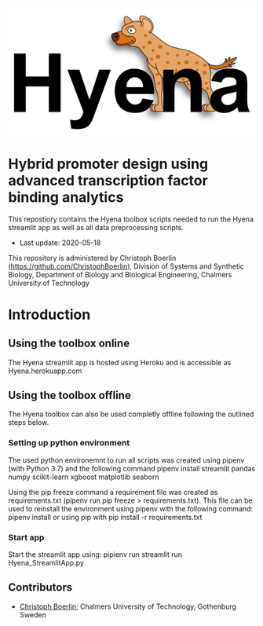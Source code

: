 ![Hyena Logo](/Logo_small.png)
# Hybrid promoter design using advanced transcription factor binding analytics

This repostiory contains the Hyena toolbox scripts needed to run the Hyena streamlit app as well as all data preprocessing scripts.

- Last update: 2020-05-18

This repository is administered by Christoph Boerlin (https://github.com/ChristophBoerlin), Division of Systems and Synthetic Biology, Department of Biology and Biological Engineering, Chalmers University of Technology

# Introduction

## Using the toolbox online
The Hyena streamlit app is hosted using Heroku and is accessible as Hyena.herokuapp.com

## Using the toolbox offline
The Hyena toolbox can also be used completly offline following the outlined steps below.

### Setting up python environment
The used python environemnt to run all scripts was created using pipenv (with Python 3.7) and the following command
pipenv install streamlit pandas numpy scikit-learn xgboost matplotlib seaborn

Using the pip freeze command a requirement file was created as requirements.txt (pipenv run pip freeze > requirements.txt).
This file can be used to reinstall the environment using pipenv with the following command:
pipenv install
or using pip with
pip install -r requirements.txt 
### Start app
Start the streamlit app using:
pipienv run streamlit run Hyena_StreamlitApp.py


## Contributors
- [Christoph Boerlin](https://www.chalmers.se/en/staff/Pages/borlinc.aspx); Chalmers University of Technology, Gothenburg Sweden
